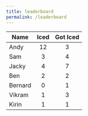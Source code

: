 ```yaml
---
title: leaderboard
permalink: /leaderboard
---
```


| Name          | Iced          | Got Iced   |
| ------------- |:-------------:|:----------:|
| Andy          | 12            | 3          |
| Sam           | 3             | 4          |
| Jacky         | 4             | 7          |
| Ben           | 2             | 2          |
| Bernard       | 0             | 1          |
| Vikram        | 1             | 3          |
| Kirin         | 1             | 1          |
